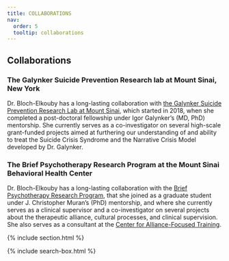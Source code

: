 ```yaml
---
title: COLLABORATIONS
nav:
  order: 5
  tooltip: collaborations
---
```




## Collaborations

### The Galynker Suicide Prevention Research lab at Mount Sinai, New York

Dr. Bloch-Elkouby has a long-lasting collaboration with [the Galynker Suicide Prevention Research Lab at Mount Sinai](https://labs.icahn.mssm.edu/galynkerlab/), which started in 2018, when she completed a post-doctoral fellowship under Igor Galynker’s (MD, PhD) mentorship. She currently serves as a co-investigator on several high-scale grant-funded projects aimed at furthering our understanding of and ability to treat the Suicide Crisis Syndrome and the Narrative Crisis Model developed by Dr. Galynker. 

### The Brief Psychotherapy Research Program at the Mount Sinai Behavioral Health Center

Dr. Bloch-Elkouby has a long-lasting collaboration with the [Brief Psychotherapy Research Program](http://www.brieftherapyprogram.com/), that she joined as a graduate student under J. Christopher Muran’s (PhD) mentorship, and where she currently serves as a clinical supervisor and a co-investigator on several projects about the therapeutic alliance, cultural processes, and clinical supervision.  She also serves as a consultant at the  [Center for Alliance-Focused Training](https://www.therapeutic-alliance.org/). 




{% include section.html %}

{% include search-box.html %}

